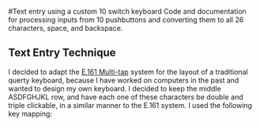 #Text entry using a custom 10 switch keyboard
Code and documentation for processing inputs from 10 pushbuttons and converting them to all 26 characters, space, and backspace. 

Text Entry Technique
--------------------
I decided to adapt the [E.161 Multi-tap](https://en.wikipedia.org/wiki/E.161) system for the layout of a traditional querty keyboard, because I have worked on computers in the past and wanted to design my own keyboard. I decided to keep the middle ASDFGHJKL row, and have each one of these characters be double and triple clickable, in a similar manner to the E.161 system. I used the following key mapping: 
